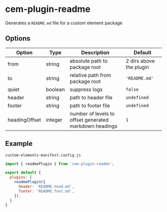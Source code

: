 # cem-plugin-readme

Generates a `README.md` file for a custom element package

## Options

| Option        | Type    | Description | Default |
| ------------- | ------- | ------------------------------------------------------ | ----------------------- |
| from          | string  | absolute path to package root                          | 2 dirs above the plugin |
| to            | string  | relative path from package root                        | `'README.md'`           |
| quiet         | boolean | suppress logs                                          | `false`                 |
| header        | string  | path to header file                                    | `undefined`             |
| footer        | string  | path to footer file                                    | `undefined`             |
| headingOffset | integer | number of levels to offset generated markdown headings | `1`                     |

## Example

`custom-elements-manifest.config.js`

```js
import { readmePlugin } from 'cem-plugin-readme';

export default {
  plugins: [
    readmePlugin({
      header: 'README.head.md',
      footer: 'README.foot.md',
    }),
  ]
}
```
